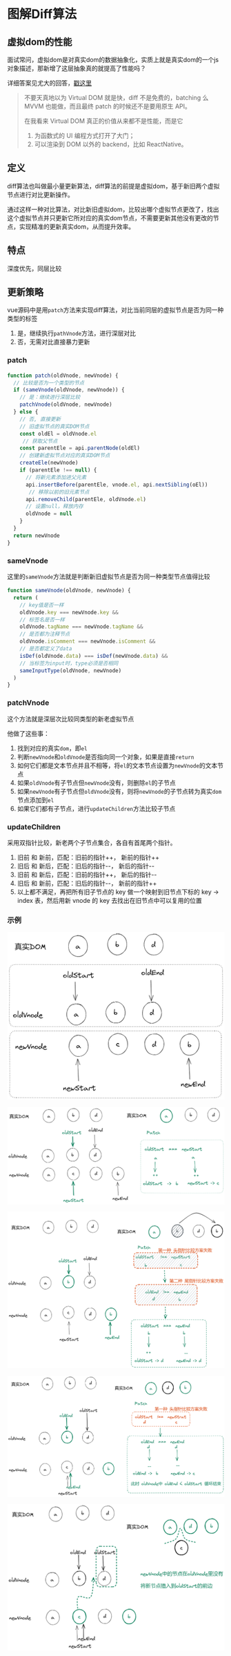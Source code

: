 # 图解Diff算法

## 虚拟dom的性能

面试常问，虚拟dom是对真实dom的数据抽象化，实质上就是真实dom的一个js对象描述，那新增了这层抽象真的就提高了性能吗？

详细答案见尤大的回答，[戳这里](https://www.zhihu.com/question/31809713/answer/53544875)

>不要天真地以为 Virtual DOM 就是快，diff 不是免费的，batching 么 MVVM 也能做，而且最终 patch 的时候还不是要用原生 API。
>
>在我看来 Virtual DOM 真正的价值从来都不是性能，而是它
>
>1. 为函数式的 UI 编程方式打开了大门；
>2. 可以渲染到 DOM 以外的 backend，比如 ReactNative。

## 定义

diff算法也叫做最小量更新算法，diff算法的前提是虚拟dom，基于新旧两个虚拟节点进行对比更新操作。

通过这样一种对比算法，对比新旧虚拟dom，比较出哪个虚拟节点更改了，找出这个虚拟节点并只更新它所对应的真实dom节点，不需要更新其他没有更改的节点，实现精准的更新真实dom，从而提升效率。

## 特点

深度优先，同层比较

## 更新策略

vue源码中是用`patch`方法来实现diff算法，对比当前同层的虚拟节点是否为同一种类型的标签

1. 是，继续执行`pathVnode`方法，进行深层对比
2. 否，无需对比直接暴力更新

### patch

```js
function patch(oldVnode, newVnode) {
  // 比较是否为一个类型的节点
  if (sameVnode(oldVnode, newVnode)) {
    // 是：继续进行深层比较
    patchVnode(oldVnode, newVnode)
  } else {
    // 否, 直接更新
    // 旧虚拟节点的真实DOM节点
    const oldEl = oldVnode.el 
     // 获取父节点
    const parentEle = api.parentNode(oldEl)
    // 创建新虚拟节点对应的真实DOM节点
    createEle(newVnode) 
    if (parentEle !== null) {
      // 将新元素添加进父元素
      api.insertBefore(parentEle, vnode.el, api.nextSibling(oEl)) 
       // 移除以前的旧元素节点
      api.removeChild(parentEle, oldVnode.el) 
      // 设置null，释放内存
      oldVnode = null
    }
  }
  return newVnode
}
```

### sameVnode

这里的`sameVnode`方法就是判断新旧虚拟节点是否为同一种类型节点值得比较

```js
function sameVnode(oldVnode, newVnode) {
  return (
    // key值是否一样
    oldVnode.key === newVnode.key && 
    // 标签名是否一样
    oldVnode.tagName === newVnode.tagName && 
    // 是否都为注释节点
    oldVnode.isComment === newVnode.isComment &&
    // 是否都定义了data
    isDef(oldVnode.data) === isDef(newVnode.data) && 
    // 当标签为input时，type必须是否相同
    sameInputType(oldVnode, newVnode) 
  )
}
```

### patchVnode

这个方法就是深层次比较同类型的新老虚拟节点

他做了这些事：

1. 找到对应的真实`dom`，即`el`
2. 判断`newVnode`和`oldVnode`是否指向同一个对象，如果是直接`return`
3. 如何它们都是文本节点并且不相等，将`el`的文本节点设置为`newVnode`的文本节点
4. 如果`oldVnode`有子节点但`newVnode`没有，则删除`el`的子节点
5. 如果`newVnode`有子节点但`oldVnode`没有，则将`newVnode`的子节点转为真实`dom`节点添加到`el`
6. 如果它们都有子节点，进行`updateChildren`方法比较子节点

### updateChildren

采用双指针比较，新老两个子节点集合，各自有首尾两个指针。

1. 旧前 和 新前，匹配：旧前的指针++， 新前的指针++
2. 旧后 和 新后，匹配：旧后的指针--， 新后的指针--
3. 旧前 和 新后，匹配：旧前的指针++， 新后的指针--
4. 旧后 和 新前，匹配：旧后的指针--， 新前的指针++
5. 以上都不满足，再把所有旧子节点的 key 做一个映射到旧节点下标的 key -> index 表，然后用新 vnode 的 key 去找出在旧节点中可以复用的位置

### 示例

![diff](./assets/diff/1.png)

![diff](./assets/diff/2.png)

![diff](./assets/diff/3.png)

![diff](./assets/diff/4.png)

![diff](./assets/diff/5.png)
